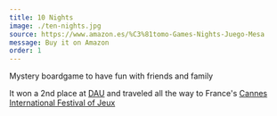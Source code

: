 ```yaml
---
title: 10 Nights
image: ./ten-nights.jpg
source: https://www.amazon.es/%C3%81tomo-Games-Nights-Juego-Mesa
message: Buy it on Amazon
order: 1
---
```


Mystery boardgame to have fun with friends and family

It won a 2nd place at [DAU](https://www.verkami.com/games-contest-2020) and traveled all the way to France's
[Cannes International Festival of Jeux](https://www.festivaldesjeux-cannes.com/en/)
